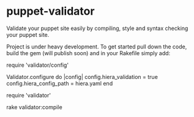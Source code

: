 puppet-validator
================

Validate your puppet site easily by compiling, style and syntax checking your puppet site.

Project is under heavy development. To get started pull down the code, build the gem (will publish soon) and in your Rakefile simply add:

require 'validator/config'

Validator.configure do |config|
    config.hiera_validation = true
    config.hiera_config_path = hiera.yaml
end

require 'validator'

rake validator:compile
